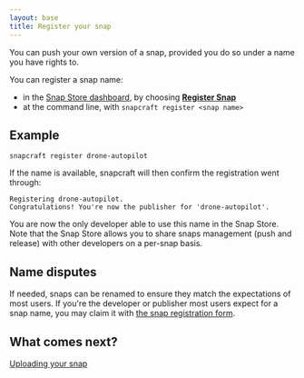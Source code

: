 ```yaml
---
layout: base
title: Register your snap
---
```


You can push your own version of a snap, provided you do so under a name you have rights to.

You can register a snap name:

* in the [Snap Store dashboard](https://dashboard.snapcraft.io), by choosing **[Register Snap](https://dashboard.snapcraft.io/register-snap)**
* at the command line, with `snapcraft register <snap name>`

## Example

```
snapcraft register drone-autopilot
```

If the name is available, snapcraft will then confirm the registration went through:

```
Registering drone-autopilot.
Congratulations! You're now the publisher for 'drone-autopilot'.
```

You are now the only developer able to use this name in the Snap Store. Note that the Snap Store allows you to share snaps management (push and release) with other developers on a per-snap basis.

## Name disputes

If needed, snaps can be renamed to ensure they match the expectations of most users. If you're the developer or publisher most users expect for a snap name, you may claim it with [the snap registration form](https://dashboard.snapcraft.io/register-snap).

## What comes next?

[Uploading your snap](upload)
